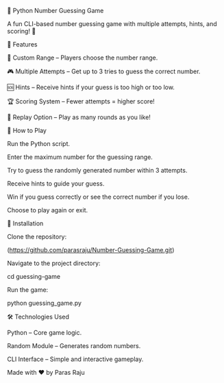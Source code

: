 🎯 Python Number Guessing Game

A fun CLI-based number guessing game with multiple attempts, hints, and scoring! 🎲

🚀 Features

🔢 Custom Range – Players choose the number range.

🎮 Multiple Attempts – Get up to 3 tries to guess the correct number.

🆘 Hints – Receive hints if your guess is too high or too low.

🏆 Scoring System – Fewer attempts = higher score!

🔄 Replay Option – Play as many rounds as you like!

📜 How to Play

Run the Python script.

Enter the maximum number for the guessing range.

Try to guess the randomly generated number within 3 attempts.

Receive hints to guide your guess.

Win if you guess correctly or see the correct number if you lose.

Choose to play again or exit.

🔧 Installation

Clone the repository:

(https://github.com/parasraju/Number-Guessing-Game.git)

Navigate to the project directory:

cd guessing-game

Run the game:

python guessing_game.py

🛠️ Technologies Used

Python – Core game logic.

Random Module – Generates random numbers.

CLI Interface – Simple and interactive gameplay.


Made with ❤️ by Paras Raju

